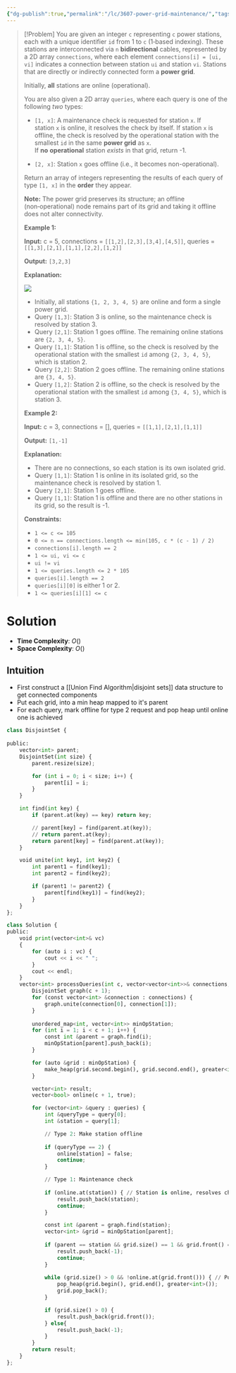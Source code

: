 ```yaml
---
{"dg-publish":true,"permalink":"/lc/3607-power-grid-maintenance/","tags":["unionFind"]}
---
```


>[!Problem]
>You are given an integer `c` representing `c` power stations, each with a unique identifier `id` from 1 to `c` (1‑based indexing).
> These stations are interconnected via `n` **bidirectional** cables, represented by a 2D array `connections`, where each element `connections[i] = [ui, vi]` indicates a connection between station `ui` and station `vi`. Stations that are directly or indirectly connected form a **power grid**.
> 
> Initially, **all** stations are online (operational).
> 
> You are also given a 2D array `queries`, where each query is one of the following _two_ types:
> 
> - `[1, x]`: A maintenance check is requested for station `x`. If station `x` is online, it resolves the check by itself. If station `x` is offline, the check is resolved by the operational station with the smallest `id` in the same **power grid** as `x`. If **no** **operational** station _exists_ in that grid, return -1.
>     
> - `[2, x]`: Station `x` goes offline (i.e., it becomes non-operational).
>     
> 
> Return an array of integers representing the results of each query of type `[1, x]` in the **order** they appear.
> 
> **Note:** The power grid preserves its structure; an offline (non‑operational) node remains part of its grid and taking it offline does not alter connectivity.
> 
> **Example 1:**
> 
> **Input:** c = 5, connections = `[[1,2],[2,3],[3,4],[4,5]]`, queries = `[[1,3],[2,1],[1,1],[2,2],[1,2]]`
> 
> **Output:** `[3,2,3]`
> 
> **Explanation:**
> 
> ![](https://assets.leetcode.com/uploads/2025/04/15/powergrid.jpg)
> 
> - Initially, all stations `{1, 2, 3, 4, 5}` are online and form a single power grid.
> - Query `[1,3]`: Station 3 is online, so the maintenance check is resolved by station 3.
> - Query `[2,1]`: Station 1 goes offline. The remaining online stations are `{2, 3, 4, 5}`.
> - Query `[1,1]`: Station 1 is offline, so the check is resolved by the operational station with the smallest `id` among `{2, 3, 4, 5}`, which is station 2.
> - Query `[2,2]`: Station 2 goes offline. The remaining online stations are `{3, 4, 5}`.
> - Query `[1,2]`: Station 2 is offline, so the check is resolved by the operational station with the smallest `id` among `{3, 4, 5}`, which is station 3.
> 
> **Example 2:**
> 
> **Input:** c = 3, connections = [], queries = `[[1,1],[2,1],[1,1]]`
> 
> **Output:** `[1,-1]`
> 
> **Explanation:**
> 
> - There are no connections, so each station is its own isolated grid.
> - Query `[1,1]`: Station 1 is online in its isolated grid, so the maintenance check is resolved by station 1.
> - Query `[2,1]`: Station 1 goes offline.
> - Query `[1,1]`: Station 1 is offline and there are no other stations in its grid, so the result is -1.
> 
> **Constraints:**
> 
> - `1 <= c <= 105`
> - `0 <= n == connections.length <= min(105, c * (c - 1) / 2)`
> - `connections[i].length == 2`
> - `1 <= ui, vi <= c`
> - `ui != vi`
> - `1 <= queries.length <= 2 * 105`
> - `queries[i].length == 2`
> - `queries[i][0]` is either 1 or 2.
> - `1 <= queries[i][1] <= c`

# Solution
- **Time Complexity**: $O()$
- **Space Complexity**: $O()$
## Intuition
- First construct a [[Union Find Algorithm\|disjoint sets]] data structure to get connected components
- Put each grid, into a min heap mapped to it's parent
- For each query, mark offline for type 2 request and pop heap until online one is achieved
```python
class DisjointSet {
    
public:
    vector<int> parent;
    DisjointSet(int size) {
        parent.resize(size);

        for (int i = 0; i < size; i++) {
            parent[i] = i;
        }
    }

    int find(int key) {
        if (parent.at(key) == key) return key;

        // parent[key] = find(parent.at(key));
        // return parent.at(key);
        return parent[key] = find(parent.at(key));
    }

    void unite(int key1, int key2) {
        int parent1 = find(key1);
        int parent2 = find(key2);

        if (parent1 != parent2) {
            parent[find(key1)] = find(key2);
        }
    }
};

class Solution {
public:
    void print(vector<int>& vc)
    {
        for (auto i : vc) {
            cout << i << " ";
        }
        cout << endl;
    }
    vector<int> processQueries(int c, vector<vector<int>>& connections, vector<vector<int>>& queries) {
        DisjointSet graph(c + 1);
        for (const vector<int> &connection : connections) {
            graph.unite(connection[0], connection[1]);
        }
        
        unordered_map<int, vector<int>> minOpStation;
        for (int i = 1; i < c + 1; i++) {
            const int &parent = graph.find(i);
            minOpStation[parent].push_back(i);
        }

        for (auto &grid : minOpStation) {
            make_heap(grid.second.begin(), grid.second.end(), greater<int>());
        }

        vector<int> result;
        vector<bool> online(c + 1, true);

        for (vector<int> &query : queries) {
            int &queryType = query[0];
            int &station = query[1];

            // Type 2: Make station offline
            
            if (queryType == 2) {
                online[station] = false;
                continue;
            }

            // Type 1: Maintenance check
            
            if (online.at(station)) { // Station is online, resolves check by itself
                result.push_back(station);
                continue;
            }

            const int &parent = graph.find(station);
            vector<int> &grid = minOpStation[parent];
            
            if (parent == station && grid.size() == 1 && grid.front() == station) { // Station is offline and not connected to any grid
                result.push_back(-1);
                continue;
            }
            
            while (grid.size() > 0 && !online.at(grid.front())) { // Pop offline stations from grid min heap
                pop_heap(grid.begin(), grid.end(), greater<int>());
                grid.pop_back();
            }

            if (grid.size() > 0) {
                result.push_back(grid.front());
            } else{
                result.push_back(-1);
            }
        }
        return result;
    }
};
```